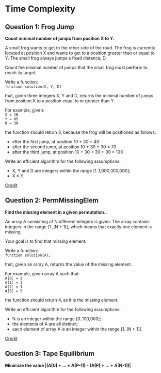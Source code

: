 # Time Complexity

## Question 1: Frog Jump

**Count minimal number of jumps from position X to Y.** <br>

A small frog wants to get to the other side of the road. The frog is currently located at position X and wants to get to a position greater than or equal to Y. The small frog always jumps a fixed distance, D. <br>

Count the minimal number of jumps that the small frog must perform to reach its target. <br>

Write a function: <br>
`function solution(X, Y, D)` <br>

that, given three integers X, Y and D, returns the minimal number of jumps from position X to a position equal to or greater than Y. <br>

For example, given: <br>
`X = 10` <br>
`Y = 85` <br>
`D = 30` <br>

the function should return 3, because the frog will be positioned as follows:
* after the first jump, at position 10 + 30 = 40
* after the second jump, at position 10 + 30 + 30 = 70
* after the third jump, at position 10 + 30 + 30 + 30 = 100

Write an efficient algorithm for the following assumptions:
* X, Y and D are integers within the range [1..1,000,000,000];
* X ≤ Y.

[Credit](https://app.codility.com/programmers/lessons/3-time_complexity/frog_jmp/)


## Question 2: PermMissingElem

**Find the missing element in a given permutation..** <br>

An array A consisting of N different integers is given. The array contains integers in the range [1..(N + 1)], which means that exactly one element is missing. <br>

Your goal is to find that missing element. <br>

Write a function: <br>
`function solution(A);`

that, given an array A, returns the value of the missing element. <br>

For example, given array A such that:<br>
`A[0] = 2`<br>
`A[1] = 3`<br>
`A[2] = 1`<br>
`A[3] = 5`<br>

the function should return 4, as it is the missing element.<br>

Write an efficient algorithm for the following assumptions:
* N is an integer within the range [0..100,000];
* the elements of A are all distinct;
* each element of array A is an integer within the range [1..(N + 1)].

[Credit](https://app.codility.com/programmers/lessons/3-time_complexity/perm_missing_elem/)


## Question 3: Tape Equilibrium

**Minimize the value |(A[0] + ... + A[P-1]) - (A[P] + ... + A[N-1])|**

